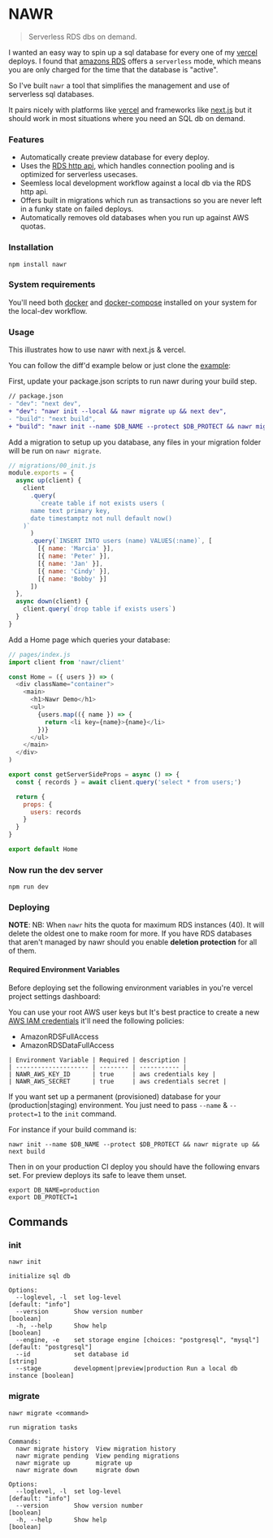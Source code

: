 # NAWR

> Serverless RDS dbs on demand.

I wanted an easy way to spin up a sql database for every one of my [vercel](https://vercel.com) deploys. I found that [amazons RDS](https://aws.amazon.com/rds/) offers a `serverless` mode, which means you are only charged for the time that the database is "active".

So I've built `nawr` a tool that simplifies the management and use of serverless sql databases.

It pairs nicely with platforms like [vercel](https://vercel.com) and frameworks like [next.js](https://nextjs.org) but it should work in most situations where you need an SQL db on demand.

### Features

- Automatically create preview database for every deploy.
- Uses the [RDS http api](https://github.com/jeremydaly/data-api-client), which handles connection pooling and is optimized for serverless usecases.
- Seemless local development workflow against a local db via the RDS http api.
- Offers built in migrations which run as transactions so you are never left in a funky state on failed deploys.
- Automatically removes old databases when you run up against AWS quotas.

### Installation

```
npm install nawr
```

### System requirements

You'll need both [docker](https://docs.docker.com/get-docker/) and [docker-compose](https://docs.docker.com/compose/install/#install-compose) installed on your system for the local-dev workflow.

### Usage

This illustrates how to use nawr with next.js & vercel.

You can follow the diff'd example below or just clone the [example](https://github.com/hobochild/boiler):

First, update your package.json scripts to run nawr during your build step.

```diff
// package.json
- "dev": "next dev",
+ "dev": "nawr init --local && nawr migrate up && next dev",
- "build": "next build",
+ "build": "nawr init --name $DB_NAME --protect $DB_PROTECT && nawr migrate up && next build",
```

Add a migration to setup up you database, any files in your migration folder will be run on `nawr migrate`.

```js
// migrations/00_init.js
module.exports = {
  async up(client) {
    client
      .query(
        `create table if not exists users (
      name text primary key,
      date timestamptz not null default now()
    )`
      )
      .query(`INSERT INTO users (name) VALUES(:name)`, [
        [{ name: 'Marcia' }],
        [{ name: 'Peter' }],
        [{ name: 'Jan' }],
        [{ name: 'Cindy' }],
        [{ name: 'Bobby' }]
      ])
  },
  async down(client) {
    client.query(`drop table if exists users`)
  }
}
```

Add a Home page which queries your database:

```js
// pages/index.js
import client from 'nawr/client'

const Home = ({ users }) => (
  <div className="container">
    <main>
      <h1>Nawr Demo</h1>
      <ul>
        {users.map(({ name }) => {
          return <li key={name}>{name}</li>
        })}
      </ul>
    </main>
  </div>
)

export const getServerSideProps = async () => {
  const { records } = await client.query('select * from users;')

  return {
    props: {
      users: records
    }
  }
}

export default Home
```

### Now run the dev server

```
npm run dev
```

### Deploying

**NOTE**: NB: When `nawr` hits the quota for maximum RDS instances (40). It will delete the oldest one to make room for more. If you have RDS databases that aren't managed by nawr should you enable **deletion protection** for all of them.

#### Required Environment Variables

Before deploying set the following environment variables in you're vercel project settings dashboard:

You can use your root AWS user keys but It's best practice to create a new [AWS IAM credentials](https://docs.aws.amazon.com/IAM/latest/UserGuide/id_users_create.html#id_users_create_api) it'll need the following policies:

- AmazonRDSFullAccess
- AmazonRDSDataFullAccess

```
| Environment Variable | Required | description |
| -------------------- | -------- | ----------- |
| NAWR_AWS_KEY_ID      | true     | aws credentials key |
| NAWR_AWS_SECRET      | true     | aws credentials secret |
```

If you want set up a permanent (provisioned) database for your (production|staging) environment. You just need to pass `--name` & `--protect=1` to the `init` command.

For instance if your build command is:

```
nawr init --name $DB_NAME --protect $DB_PROTECT && nawr migrate up && next build
```

Then in on your production CI deploy you should have the following envars set. For preview deploys its safe to leave them unset.

```
export DB_NAME=production
export DB_PROTECT=1
```

## Commands

### init

```
nawr init

initialize sql db

Options:
  --loglevel, -l  set log-level                                [default: "info"]
  --version       Show version number                                  [boolean]
  -h, --help      Show help                                            [boolean]
  --engine, -e    set storage engine [choices: "postgresql", "mysql"]  [default: "postgresql"]
  --id            set database id                                        [string]
  --stage         development|preview|production Run a local db instance [boolean]
```

### migrate

```
nawr migrate <command>

run migration tasks

Commands:
  nawr migrate history  View migration history
  nawr migrate pending  View pending migrations
  nawr migrate up       migrate up
  nawr migrate down     migrate down

Options:
  --loglevel, -l  set log-level                                [default: "info"]
  --version       Show version number                                  [boolean]
  -h, --help      Show help                                            [boolean]
```
